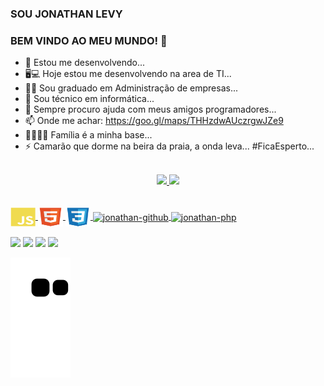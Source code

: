 ### SOU JONATHAN LEVY 
### BEM VINDO AO MEU MUNDO! 👋


- 🔭 Estou me desenvolvendo...
- 🖥💻 Hoje estou me desenvolvendo na area de TI...
- 👨‍🎓 Sou graduado em Administração de empresas...
- 🤖 Sou técnico em informática...
- 🤔 Sempre procuro ajuda com meus amigos programadores...
- 📫 Onde me achar: https://goo.gl/maps/THHzdwAUczrgwJZe9
- 👨‍👩‍👧‍👦 Família é a minha base... 
- ⚡ Camarão que dorme na beira da praia, a onda leva... #FicaEsperto...
</br>

<div align="center">
  <a href="https://github.com/jonathanlevys">
  <img height="180em" src="https://github-readme-stats.vercel.app/api?username=jonathanlevys&show_icons=true&theme=dark&include_all_commits=true&count_private=true"/>
  <img height="180em" src="https://github-readme-stats.vercel.app/api/top-langs/?username=jonathanlevys&layout=compact&langs_count=7&theme=dark"/>
</div>

</br>
  
<div style="display: inline_block"><br>
  <img align="center" alt="jonathan-Js" height="30" width="40" src="https://raw.githubusercontent.com/devicons/devicon/master/icons/javascript/javascript-plain.svg">
  <img align="center" alt="jonathan-HTML" height="30" width="40" src="https://raw.githubusercontent.com/devicons/devicon/master/icons/html5/html5-original.svg">
  <img align="center" alt="jonathan-CSS" height="30" width="40" src="https://raw.githubusercontent.com/devicons/devicon/master/icons/css3/css3-original.svg">
  <img align="center" alt="jonathan-github" height="40" width="50" src="https://cdn.jsdelivr.net/gh/devicons/devicon/icons/git/git-plain-wordmark.svg">
  <img align="center" alt="jonathan-php" height="40" width="50" src="https://cdn.jsdelivr.net/gh/devicons/devicon/icons/php/php-original.svg">
 </div>

</br>

 <div> 
  <a href = "mailto:jonathan.adm2012@gmail.com"><img src="https://img.shields.io/badge/-Gmail-%23333?style=for-the-badge&logo=gmail&logoColor=white" target="_blank"></a>
  <a href = "https://ubuntu.com/download/desktop"><img src= "https://img.shields.io/badge/Ubuntu-E95420?style=for-the-badge&logo=ubuntu&logoColor=white"></a>
  <a href = "https://www.microsoft.com/pt-br/windows/?r=1"><img src= "https://img.shields.io/badge/Windows-0078D6?style=for-the-badge&logo=windows&logoColor=white"></a>
  <a href = "https://www.youtube.com/"><img src="https://img.shields.io/badge/YouTube-FF0000?style=for-the-badge&logo=youtube&logoColor=white" target="_blank"></a>
  <a href ="https://www.mysql.com/"><img scr="https://www.pngwing.com/en/free-png-pwyrr"></a>
  
 </div>
 
  ![Snake animation](https://github.com/jonathanlevys/jonathanlevys/blob/output/github-contribution-grid-snake.svg)
